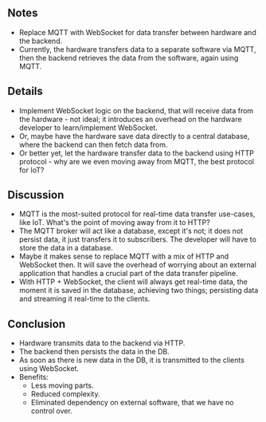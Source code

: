 ## Notes

- Replace MQTT with WebSocket for data transfer between hardware and the backend.
- Currently, the hardware transfers data to a separate software via MQTT, then the backend retrieves the data from the software, again using MQTT.

## Details

- Implement WebSocket logic on the backend, that will receive data from the hardware - not ideal; it introduces an overhead on the hardware developer to learn/implement WebSocket.
- Or, maybe have the hardware save data directly to a central database, where the backend can then fetch data from.
- Or better yet, let the hardware transfer data to the backend using HTTP protocol - why are we even moving away from MQTT, the best protocol for IoT?

## Discussion

- MQTT is the most-suited protocol for real-time data transfer use-cases, like IoT. What's the point of moving away from it to HTTP?
- The MQTT broker will act like a database, except it's not; it does not persist data, it just transfers it to subscribers. The developer will have to store the data in a database.
- Maybe it makes sense to replace MQTT with a mix of HTTP and WebSocket then. It will save the overhead of worrying about an external application that handles a crucial part of the data transfer pipeline.
- With HTTP + WebSocket, the client will always get real-time data, the moment it is saved in the database, achieving two things; persisting data and streaming it real-time to the clients.

## Conclusion

- Hardware transmits data to the backend via HTTP.
- The backend then persists the data in the DB.
- As soon as there is new data in the DB, it is transmitted to the clients using WebSocket.
- Benefits:
  - Less moving parts.
  - Reduced complexity.
  - Eliminated dependency on external software, that we have no control over.
